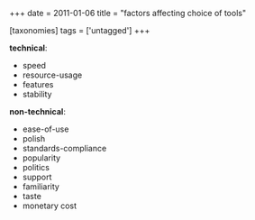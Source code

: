 +++
date = 2011-01-06
title = "factors affecting choice of tools"

[taxonomies]
tags = ['untagged']
+++

**technical**:

-   speed
-   resource-usage
-   features
-   stability

**non-technical**:

-   ease-of-use
-   polish
-   standards-compliance
-   popularity
-   politics
-   support
-   familiarity
-   taste
-   monetary cost
